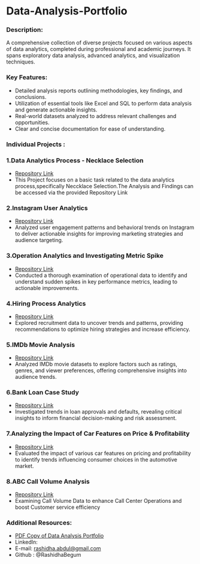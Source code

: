 # Data-Analysis-Portfolio
### Description:
A comprehensive collection of diverse projects focused on various aspects of data analytics, completed during professional and academic journeys. It spans exploratory data analysis, advanced analytics, and visualization techniques.

### Key Features:
- Detailed analysis reports outlining methodologies, key findings, and conclusions.  
- Utilization of essential tools like Excel and SQL to perform data analysis and generate actionable insights.
- Real-world datasets analyzed to address relevant challenges and opportunities.  
- Clear and concise documentation for ease of understanding.

### Individual Projects :
### 1.Data Analytics Process - Necklace Selection 

- [Repository Link](https://github.com/RashidhaBegum/Data-Analytics-Process)
- This Project focuses on a basic task related to the data analytics process,specifically Neccklace Selection.The Analysis and Findings can be accessed via the provided 
  Repository Link

### 2.Instagram User Analytics

- [Repository Link](https://github.com/RashidhaBegum/Instagram-User-Analytics)
- Analyzed user engagement patterns and behavioral trends on Instagram to deliver actionable insights for improving marketing strategies and audience targeting.  

### 3.Operation Analytics and Investigating Metric Spike 

- [Repository Link](https://github.com/RashidhaBegum/Operation-Analytics-and-Investigating-Metric-Spike)
- Conducted a thorough examination of operational data to identify and understand sudden spikes in key performance metrics, leading to actionable improvements.

 ### 4.Hiring Process Analytics

 - [Repository Link](https://github.com/RashidhaBegum/Hiring-Process-Analytics)
 - Explored recruitment data to uncover trends and patterns, providing recommendations to optimize hiring strategies and increase efficiency.

  ### 5.IMDb Movie Analysis 

  - [Repository Link](https://github.com/RashidhaBegum/IMDB-Movie-Analysis)
  - Analyzed IMDb movie datasets to explore factors such as ratings, genres, and viewer preferences, offering comprehensive insights into audience trends.

### 6.Bank Loan Case Study

- [Repository Link](https://github.com/RashidhaBegum/Bank-Loan-Case-Study)
- Investigated trends in loan approvals and defaults, revealing critical insights to inform financial decision-making and risk assessment.

### 7.Analyzing the Impact of Car Features on Price & Profitability

- [Repository Link](https://github.com/RashidhaBegum/Analyzing-the-Impact-of-Car-Features-on-Price-and-Profitability)
- Evaluated the impact of various car features on pricing and profitability to identify trends influencing consumer choices in the automotive market.

### 8.ABC Call Volume Analysis

- [Repository Link](https://github.com/RashidhaBegum/ABC-Call-Volume-Trend-Analysis)
- Examining Call Volume Data to enhance Call Center Operations and boost Customer service efficiency

### Additional Resources:

- [PDF Copy of Data Analysis Portfolio](https://drive.google.com/file/d/1bIz1gEwg3HR2Jk4vCuzEFs-YTTBc9ThD/view?usp=sharing)
- LinkedIn:
- E-mail: rashidha.abdul@gmail.com
- Github : @RashidhaBegum
